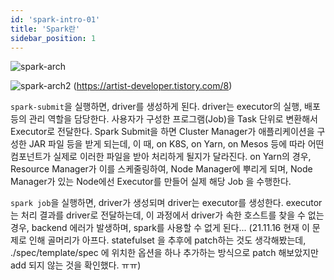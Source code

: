 ```yaml
---
id: 'spark-intro-01'
title: 'Spark란'
sidebar_position: 1
---
```


![spark-arch](https://getto215.github.io/assets/img/2018-05-24-spark-Internals-of-job-execution-in-spark.jpg)

![spark-arch2](https://img1.daumcdn.net/thumb/R1280x0/?scode=mtistory2&fname=https%3A%2F%2Fblog.kakaocdn.net%2Fdn%2FJPO7Q%2FbtqIhYGHU4K%2F70ZblAQys8BkEh7eLEqR40%2Fimg.png)
(https://artist-developer.tistory.com/8)


`spark-submit`을 실행하면, driver를 생성하게 된다. driver는 executor의 실행, 배포 등의 관리 역할을 담당한다. 사용자가 구성한 프로그램(Job)을 Task 단위로 변환해서 Executor로 전달한다. 
Spark Submit을 하면 Cluster Manager가 애플리케이션을 구성한 JAR 파일 등을 받게 되는데, 이 때, on K8S, on Yarn, on Mesos 등에 따라 어떤 컴포넌트가 실제로 이러한 파일을 받아 처리하게 될지가 달라진다. on Yarn의 경우, Resource Manager가 이를 스케줄링하여, Node Manager에 뿌리게 되며, Node Manager가 있는 Node에선 Executor를 만들어 실제 해당 Job 을 수행한다. 

`spark job`을 실행하면, driver가 생성되며 driver는 executor를 생성한다. executor는 처리 결과를 driver로 전달하는데, 이 과정에서 driver가 속한 호스트를 찾을 수 없는 경우, backend 에러가 발생하며, spark를 사용할 수 없게 된다... (21.11.16 현재 이 문제로 인해 골머리가 아프다. statefulset 을 추후에 patch하는 것도 생각해봤는데, ./spec/template/spec 에 위치한 옵션을 하나 추가하는 방식으로 patch 해보았지만 add 되지 않는 것을 확인했다. ㅠㅠ)